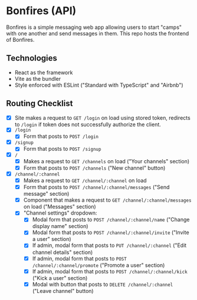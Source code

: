 # Bonfires (API)
Bonfires is a simple messaging web app allowing users to start "camps" with one another and send messages in them. This repo hosts the frontend of Bonfires.

## Technologies
- React as the framework
- Vite as the bundler
- Style enforced with ESLint ("Standard with TypeScript" and "Airbnb")

## Routing Checklist
- [x] Site makes a request to `GET /login` on load using stored token, redirects to `/login` if token does not successfully authorize the client.
- [x] `/login`
  - [x] Form that posts to `POST /login`
- [x] `/signup`
  - [x] Form that posts to `POST /signup`
- [x] `/`
  - [x] Makes a request to `GET /channels` on load ("Your channels" section)
  - [x] Form that posts to `POST /channels` ("New channel" button)
- [x] `/channel/:channel`
  - [x] Makes a request to `GET /channel/:channel` on load
  - [x] Form that posts to `POST /channel/:channel/messages` ("Send message" section)
  - [x] Component that makes a request to `GET /channel/:channel/messages` on load ("Messages" section)
  - [x] "Channel settings" dropdown:
    - [x] Modal form that posts to `POST /channel/:channel/name` ("Change display name" section)
    - [x] Modal form that posts to `POST /channel/:channel/invite` ("Invite a user" section)
    - [x] If admin, modal form that posts to `PUT /channel/:channel` ("Edit channel details" section)
    - [x] If admin, modal form that posts to `POST /channel/:channel/promote` ("Promote a user" section)
    - [x] If admin, modal form that posts to `POST /channel/:channel/kick` ("Kick a user" section)
    - [x] Modal with button that posts to `DELETE /channel/:channel` ("Leave channel" button)
